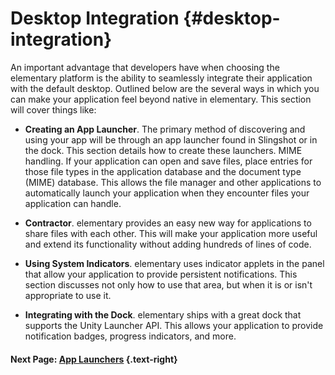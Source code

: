 # Desktop Integration {#desktop-integration}

An important advantage that developers have when choosing the elementary platform is the ability to seamlessly integrate their application with the default desktop. Outlined below are the several ways in which you can make your application feel beyond native in elementary. This section will cover things like:

* **Creating an App Launcher**. The primary method of discovering and using your app will be through an app launcher found in Slingshot or in the dock. This section details how to create these launchers.
MIME handling. If your application can open and save files, place entries for those file types in the application database and the document type (MIME) database. This allows the file manager and other applications to automatically launch your application when they encounter files your application can handle.

* **Contractor**. elementary provides an easy new way for applications to share files with each other. This will make your application more useful and extend its functionality without adding hundreds of lines of code.

* **Using System Indicators**. elementary uses indicator applets in the panel that allow your application to provide persistent notifications. This section discusses not only how to use that area, but when it is or isn't appropriate to use it.

* **Integrating with the Dock**. elementary ships with a great dock that supports the Unity Launcher API. This allows your application to provide notification badges, progress indicators, and more.

#### Next Page: [App Launchers](/docs/human-interface-guidelines/app-launchers) {.text-right}